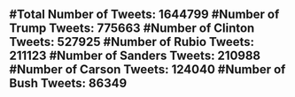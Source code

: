 #Total Number of Tweets: 1644799 
#Number of Trump Tweets: 775663
#Number of Clinton Tweets: 527925
#Number of Rubio Tweets: 211123
#Number of Sanders Tweets: 210988
#Number of Carson Tweets: 124040
#Number of Bush Tweets: 86349
---
